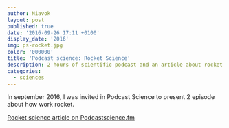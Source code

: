 ```yaml
---
author: Niavok
layout: post
published: true
date: '2016-09-26 17:11 +0100'
display_date: '2016'
img: ps-rocket.jpg
color: '000000'
title: 'Podcast science: Rocket Science'
description: 2 hours of scientific podcast and an article about rocket.
categories:
  - sciences
---
```

In september 2016, I was invited in Podcast Science to present 2 episode about how work rocket.

[Rocket science article on Podcastscience.fm](http://www.podcastscience.fm/dossiers/2016/09/26/rocket-science/)

